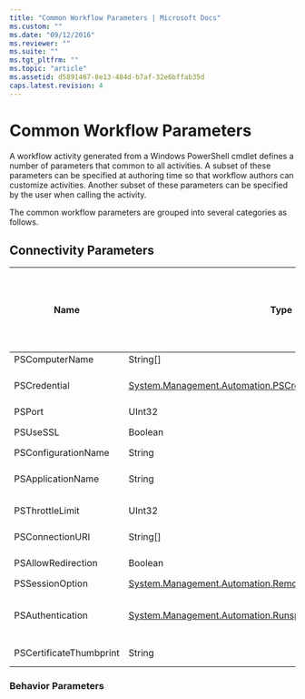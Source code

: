 ```yaml
---
title: "Common Workflow Parameters | Microsoft Docs"
ms.custom: ""
ms.date: "09/12/2016"
ms.reviewer: ""
ms.suite: ""
ms.tgt_pltfrm: ""
ms.topic: "article"
ms.assetid: d5891467-8e13-484d-b7af-32e6bffab35d
caps.latest.revision: 4
---
```

# Common Workflow Parameters

A workflow activity generated from a Windows PowerShell cmdlet  defines a number of parameters that common to all activities. A subset of these parameters can be specified at authoring time so that workflow authors can customize activities. Another subset of these parameters can be specified by the user when calling the activity.

The common workflow parameters are grouped into several categories as follows.

## Connectivity Parameters

|Name|Type|Description|Can be specified by end user at execution time?|Can be specified by workflow author at authoring time?|Can be specified by workflow author at instantiation?|
|----------|----------|-----------------|-----------------------------------------------------|------------------------------------------------------------|-----------------------------------------------------------|
|PSComputerName|String[]|A list of computer names for which to launch jobs.|Yes|Yes|Yes|
|PSCredential|[System.Management.Automation.PSCredential](/dotnet/api/System.Management.Automation.PSCredential)|The authentication credential to use to login to the computers specified by the PSComputerName parameter. This parameter is valid only if PSComputerName is specified.|Yes|Yes|Yes|
|PSPort|UInt32|The port to be used to run the workflow.|Yes|Yes|Yes|
|PSUseSSL|Boolean|Use Secure Sockets Layer (SSL) protocol to establish a secure connection to the remote computer to run the workflow.|Yes|Yes|Yes|
|PSConfigurationName|String|The session configuration used to run the workflow.|Yes|Yes|Yes|
|PSApplicationName|String|The application name portion of the connection URI for the workflow execution. Use this parameter only when you are not using the ConnectionURI parameter.|Yes|Yes|Yes|
|PSThrottleLimit|UInt32|The maximum number of concurrent connections that can be established to run the workflow.|Yes|TBD|Yes|
|PSConnectionURI|String[]|An array of fully-qualified URIs that specify the endpoints for the interactive sessions used to run the workflow.|Yes|Yes|Yes|
|PSAllowRedirection|Boolean|Specifies whether to allow redirection of this connection to an alternate URI to run the workflow.|Yes|Yes|Yes|
|PSSessionOption|[System.Management.Automation.Remoting.Pssessionoption](/dotnet/api/System.Management.Automation.Remoting.PSSessionOption)|Advanced options for the session used to run the workflow.|Yes|Yes|Yes|
|PSAuthentication|[System.Management.Automation.Runspaces.Authenticationmechanism](/dotnet/api/System.Management.Automation.Runspaces.AuthenticationMechanism)|A value of the [System.Management.Automation.Runspaces.Authenticationmechanism](/dotnet/api/System.Management.Automation.Runspaces.AuthenticationMechanism) enumeration that specifies the authentication mechanism used to authenticate the user's credentials.|Yes|Yes|Yes|
|PSCertificateThumbprint|String|The digital public key certificate (X509) of a user account that has permission to run the workflow.|Yes|Yes|Yes|

### Behavior Parameters
